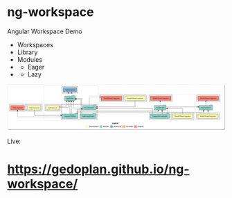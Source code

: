 # ng-workspace

Angular Workspace Demo

- Workspaces
- Library
- Modules
- - Eager
- - Lazy

![Demo](/overview.png)

Live:

# https://gedoplan.github.io/ng-workspace/
